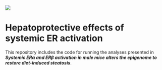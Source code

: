 <img src="https://img.shields.io/badge/Language-R-blue.svg" style="zoom:100%;" />

# Hepatoprotective effects of systemic ER activation

This repository includes the code for running the analyses presented in ***Systemic ERα and ERβ activation in male mice alters the epigenome to restore diet-induced steatosis***.
